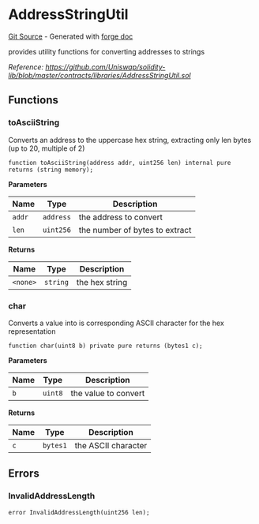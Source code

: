 # AddressStringUtil
[Git Source](https://github.com/uniswap/v4-periphery/blob/cf451c4f55f36ea64c2007d331e3a3574225fc8b/src/libraries/AddressStringUtil.sol) - Generated with [forge doc](https://book.getfoundry.sh/reference/forge/forge-doc)

provides utility functions for converting addresses to strings

*Reference: https://github.com/Uniswap/solidity-lib/blob/master/contracts/libraries/AddressStringUtil.sol*


## Functions
### toAsciiString

Converts an address to the uppercase hex string, extracting only len bytes (up to 20, multiple of 2)


```solidity
function toAsciiString(address addr, uint256 len) internal pure returns (string memory);
```
**Parameters**

|Name|Type|Description|
|----|----|-----------|
|`addr`|`address`|the address to convert|
|`len`|`uint256`|the number of bytes to extract|

**Returns**

|Name|Type|Description|
|----|----|-----------|
|`<none>`|`string`|the hex string|


### char

Converts a value into is corresponding ASCII character for the hex representation


```solidity
function char(uint8 b) private pure returns (bytes1 c);
```
**Parameters**

|Name|Type|Description|
|----|----|-----------|
|`b`|`uint8`|the value to convert|

**Returns**

|Name|Type|Description|
|----|----|-----------|
|`c`|`bytes1`|the ASCII character|


## Errors
### InvalidAddressLength

```solidity
error InvalidAddressLength(uint256 len);
```

